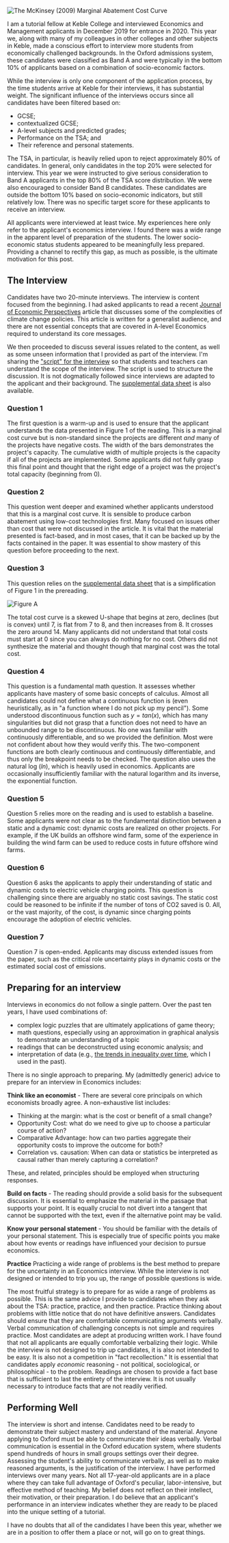 <!--
.. title: Economics and Management Interviews
.. slug: economics-and-management-interviews
.. date: 2019-12-16 10:11:49 UTC
.. tags: teaching, oxford, interviews, economics-and-management
.. category: teaching
.. link: 
.. description: Some experiences interviewing applicants for Economics and Management in 2019
.. type: text
.. has_math: true
.. status: published
-->

![The McKinsey (2009) Marginal Abatement Cost Curve](/images/blog/mckinsey-abatement.png "The McKinsey (2009) Marginal Abatement Cost Curve")


I am a tutorial fellow at Keble College and interviewed Economics and Management applicants in December 2019 for entrance in 2020. This year we, along with many of my colleagues in other colleges and other subjects in Keble, made a conscious effort to interview more students from economically challenged backgrounds. In the Oxford admissions system, these candidates were classified as Band A and were typically in the bottom 10% of applicants based on a combination of socio-economic factors.

While the interview is only one component of the application process, by the time students arrive at Keble for their interviews, it has substantial weight. The significant influence of the interviews occurs since all candidates have been filtered based on:

* GCSE;
* contextualized GCSE;
* A-level subjects and predicted grades;
* Performance on the TSA; and
* Their reference and personal statements.

The TSA, in particular, is heavily relied upon to reject approximately 80% of candidates.  In general, only candidates in the top 20% were selected for interview. This year we were instructed to give serious consideration to Band A applicants in the top 80% of the TSA score distribution. We were also encouraged to consider Band B candidates. These candidates are outside the bottom 10% based on socio-economic indicators, but still relatively low. There was no specific target score for these applicants to receive an interview.

All applicants were interviewed at least twice.  My experiences here only refer to the applicant's economics interview. I found there was a wide range in the apparent level of preparation of the students. The lower socio-economic status students appeared to be meaningfully less prepared. Providing a channel to rectify this gap, as much as possible, is the ultimate motivation for this post.

## The Interview

Candidates have two 20-minute interviews. The interview is content focused from the beginning. I had asked applicants to read a recent [Journal of Economic Perspectives](https://www.aeaweb.org/articles?id=10.1257/jep.32.4.53) article that discusses some of the complexities of climate change policies. This article is written for a generalist audience, and there are not essential concepts that are covered in A-level Economics required to understand its core messages.

We then proceeded to discuss several issues related to the content, as well as some unseen information that I provided as part of the interview. I'm sharing the ["script" for the interview](/files/blog/economics-and-management-interviews/economics-interview-questions.pdf) so that students and teachers can understand the scope of the interview. The script is used to structure the discussion. It is not dogmatically followed since interviews are adapted to the applicant and their background. The [supplemental data sheet](/files/blog/economics-and-management-interviews/economics-interview-data-sheet.pdf) is also available.

### Question 1

The first question is a warm-up and is used to ensure that the applicant understands the data presented in Figure 1 of the reading. This is a marginal cost curve but is non-standard since the projects are different _and_ many of the projects have negative costs.  The width of the bars demonstrates the project's capacity. The cumulative width of multiple projects is the capacity if all of the projects are implemented.  Some applicants did not fully grasp this final point and thought that the right edge of a project was the project's total capacity (beginning from 0).

### Question 2

This question went deeper and examined whether applicants understood that this is a marginal cost curve.  It is sensible to produce carbon abatement using low-cost technologies first. Many focused on issues other than cost that were not discussed in the article.  It is vital that the material presented is fact-based, and in most cases, that it can be backed up by the facts contained in the paper. It was essential to show mastery of this question before
proceeding to the next.

### Question 3

This question relies on the  [supplemental data sheet](/files/blog/economics-and-management-interviews/economics-interview-data-sheet.pdf) that is a simplification of Figure 1 in the
prereading. 

![Figure A](/images/blog/carbon-abatement.png "Figure A")

The total cost curve is a skewed U-shape that begins at zero, declines (but is convex) until 7, is flat from 7 to 8, and then increases from 8.  It crosses the zero around 14. Many applicants did not understand that total costs must start at 0 since you can always do nothing for no cost. Others did not synthesize the material and thought though that marginal cost was the total cost.

### Question 4

This question is a fundamental math question. It assesses whether applicants have mastery of some basic concepts of calculus.  Almost all candidates could not define what a continuous function is (even heuristically, as in "a function where I do not pick up my pencil"). Some understood discontinuous function such as $y=tan(x)$, which has many singularities but did not grasp that a function does not need to have an unbounded range to be discontinuous. No one was familiar with continuously differentiable, and so we provided the definition. Most were not confident about how they would verify this. The two-component functions are both clearly continuous and continuously differentiable, and thus only the breakpoint needs to be checked. The question also uses the natural log ($ln$), which is heavily used in economics. Applicants are occasionally insufficiently familiar with the natural logarithm and its inverse, the exponential function.

### Question 5

Question 5 relies more on the reading and is used to establish a baseline.  Some applicants were not clear as to the fundamental distinction between a static and a dynamic cost: dynamic costs are realized on other projects.  For example, if the UK builds an offshore wind farm, some of the experience in building the wind farm can be used to reduce costs in future offshore wind farms. 

### Question 6

Question 6 asks the applicants to apply their understanding of static and dynamic costs to electric vehicle charging points.  This question is challenging since there are arguably no static cost savings.  The static cost could be reasoned to be infinite if the number of tons of CO2 saved is 0. All, or the vast majority, of the cost, is dynamic since charging points encourage the adoption of electric vehicles.

### Question 7

Question 7 is open-ended. Applicants may discuss extended issues from the paper, such as the critical role uncertainty plays in dynamic costs or the estimated social cost of emissions.

## Preparing for an interview

Interviews in economics do not follow a single pattern.  Over the past ten years, I have used combinations of:
 
* complex logic puzzles that are ultimately applications of game theory;
* math questions, especially using an approximation in graphical analysis to demonstrate an understanding of a topic
* readings that can be deconstructed using economic analysis; and
* interpretation of data (e.g., [the trends in inequality over time](/images/blog/inequality-over-time.png), which I used in the past).

There is no single approach to preparing. My (admittedly generic) advice to prepare for an interview in Economics includes:

**Think like an economist** - There are several core principals on which economists broadly agree.  A non-exhaustive list includes:

* Thinking at the margin: what is the cost or benefit of a small change?
* Opportunity Cost: what do we need to give up to choose a particular course of action?
* Comparative Advantage: how can two parties aggregate their opportunity costs to improve the outcome for both?
* Correlation vs. causation: When can data or statistics be interpreted as causal rather than merely capturing a correlation?

These, and related, principles should be employed when structuring responses.

**Build on facts** - The reading should provide a solid basis for the subsequent discussion.  It is essential to emphasize the material in the passage that supports your point. It is equally crucial to not divert into a tangent that cannot be supported with the text, even if the alternative point may be valid. 

**Know your personal statement** - You should be familiar with the details of your personal statement.  This is especially true of specific points you make about how events or readings have influenced your decision to pursue economics.

**Practice** Practicing a wide range of problems is the best method to prepare for the uncertainty in an Economics interview. While the interview is not designed or intended to trip you up, the range of possible questions is wide.  

The most fruitful strategy is to prepare for as wide a range of problems as possible. This is the same advice I provide to candidates when they ask about the TSA: practice, practice, and then practice. Practice thinking about problems with little notice that do not have definitive answers. Candidates should ensure that they are comfortable communicating arguments verbally. Verbal communication of challenging concepts is not simple and requires practice. Most candidates are adept at producing written work. I have found that not all applicants are equally comfortable verbalizing their logic.  While the interview is not designed to trip up candidates, it is also not intended to be easy.  It is also not a competition in "fact recollection." It is essential that candidates apply _economic_ reasoning - not political, sociological, or philosophical - to the problem. Readings are chosen to provide a fact base that is sufficient to last the entirety of the interview. It is not usually necessary to introduce facts that are not readily verified.

## Performing Well

The interview is short and intense.  Candidates need to be ready to demonstrate their subject mastery and understand of the material. Anyone applying to Oxford must be able to communicate their ideas verbally.  Verbal communication is essential in the Oxford education system, where students spend hundreds of hours in small groups settings over their degree. Assessing the student's ability to communicate verbally, as well as to make reasoned arguments, is the justification of the interview.  I have performed interviews over many years. Not all 17-year-old applicants are in a place where they can take full advantage of Oxford's peculiar, labor-intensive, but effective method of teaching. My belief does not reflect on their intellect, their motivation, or their preparation. I do believe that an applicant's performance in an interview indicates whether they are ready to be placed into the unique setting of a tutorial.

I have no doubts that all of the candidates I have been this year, whether we are in a position to offer them a place or not, will go on to great things.
